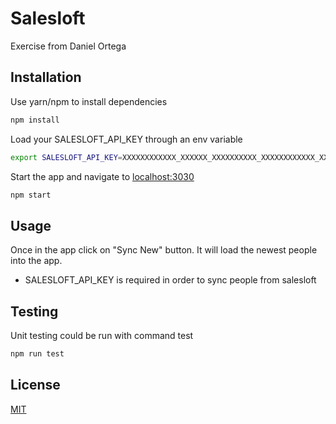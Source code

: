 # Salesloft

Exercise from Daniel Ortega

## Installation

Use yarn/npm to install dependencies

```bash
npm install
```

Load your SALESLOFT_API_KEY through an env variable

```bash
export SALESLOFT_API_KEY=XXXXXXXXXXXX_XXXXXX_XXXXXXXXXX_XXXXXXXXXXXX_XXXXXX
```

Start the app and navigate to [localhost:3030](http://localhost:3030)

```bash
npm start
```

## Usage

Once in the app click on "Sync New" button. It will load the newest people into
the app.

* SALESLOFT_API_KEY is required in order to sync people from salesloft

## Testing

Unit testing could be run with command test

```javascript
npm run test
```

## License
[MIT](https://choosealicense.com/licenses/mit/)